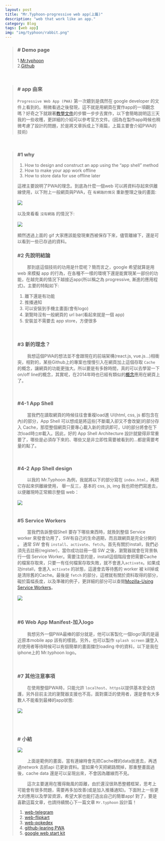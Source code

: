 ```yaml
---
layout: post
title: "Mr.Typhoon-progressive web app(上篇)"
description: "web that work like an app."
category: Blog
tags: [web app]
img: "img/typhoon/rabbit.png"
---
```


>### # Demo page
> 1.[Mr.typhoon](https://quote-b781f.firebaseapp.com/ "Title")<br/>
> 2.[Github](https://github.com/lichin-lin/typhoonPWA "Title")

<br>

>### # app 由來
> ```Progressive Web App (PWA)``` 第一次聽到是偶然在 google developer 的文件上看到的。稍微看過之後發現，這不就是用網頁在實作app的一項觀念嗎？好奇之下就跟著[教學文件](https://developers.google.com/web/fundamentals/getting-started/your-first-progressive-web-app/?hl=en "title")的步驟一步步去實作，以下會簡略說明這三天我的一些收穫，更詳細的介紹可以參考官方文件。(因為在製作app時候也稍微考慮了設計的問題，於是將文章拆成上下兩篇，上篇主要會介紹PWA的技術)

<br>

>### #1 why
> 1. How to design and construct an app using the “app shell” method
> 2. How to make your app work offline
> 3. How to store data for use offline later
>
> 這裡主要說明了PWA的理念。到底為什麼一個web 可以將資料存起來供離線使用，以下附上一般網頁與PWA，在 ```有網路的情況``` 重新整理之後的畫面:
> <br><br><img src="/img/typhoon/pwa.gif"/><br><br>
> 以及來看看 ```沒有網路``` 的情況下:
> <br><br><img src="/img/typhoon/pwa-offline.gif"/><br><br>
> 顯然透過上面的 gif 大家應該能發現東西被保存下來，儘管離線下，還是可以看到一些已存過的資料。
>
>### #2 先說明結論
>&nbsp;&nbsp;&nbsp;&nbsp;&nbsp;&nbsp;&nbsp;&nbsp;那到底這個技術的功用是什麼呢？簡而言之，google 希望就算是用 web 來模擬 app 的行為，在各種不一樣的環境下還是能實現某一部份的功能，在越完美的情況下越接近app(所以稱之為 progressive, 漸進的應用程式)。主要的特點如下:
>
> 1. 離下還是有功能
> 2. 推播通知
> 3. 可以安裝到手機主畫面(會有logo)
> 4. 瀏覽時沒有一般網頁的 url bar(看起來就是一個 app)
> 5. 安裝並不需要去 app store，方便很多
>
> <br>
>
>### #3 新的理念？
>&nbsp;&nbsp;&nbsp;&nbsp;&nbsp;&nbsp;&nbsp;&nbsp;我想這個PWA的想法並不會跟現在的前端架構(react.js, vue.js...)相衝突，相對的，某些Github上的專案也慢慢引入在網頁加上這個存取 ```Cache``` 的概念，讓網頁的功能更強大。所以要是有多餘時間，真的可以去學習一下 on/off line的概念，其實呢，在2014年時也已經有類似的[概念](https://jakearchibald.com/2014/offline-cookbook/ "title")應用在網頁上了。
>
> <br>
>
>### #4-1 App Shell
>&nbsp;&nbsp;&nbsp;&nbsp;&nbsp;&nbsp;&nbsp;&nbsp;當我們在讀取網頁的時候往往會重複load進 UI(html, css, js 都包含在內)的部分，App Shell 可以想成是將這些[不斷載入卻又不會改變]的部分存入 Cache，那麼整個網頁只要專心載入新的資訊即可，UI的部分將會在下次load時```立即```載入。因此，好的 App Shell Architecture 設計就變得非常重要了，哪些是必須存下來的、哪些又是非立即性需要被看到的...都是需要考量的點了。
>
> <br>
>
>### #4-2 App Shell design
>&nbsp;&nbsp;&nbsp;&nbsp;&nbsp;&nbsp;&nbsp;&nbsp;以我的 Mr.Typhoon 為例，我就將以下的部分寫在 ```index.html```，再把它存起來供離線使用， 舉一反三，基本的 css, js, img 我也把他們寫進去，以便離現時正常顯示整個 web：
> <br><br><img src="/img/typhoon/pic-1.png"/><br><br>
>
>
>### #5 Service Workers
>
>&nbsp;&nbsp;&nbsp;&nbsp;&nbsp;&nbsp;&nbsp;&nbsp;當我們告訴整個Shell 要存下哪些東西時，就換到整個 Service worker 來發會功用了，SW有自己的生命週期，而且跟網頁是完全分開的
。
>通常 SW 會有 ```install```、```activate```、```fetch```。首先有關於install，我們必須先去註冊(register)，當你成功註冊一個 SW 之後，瀏覽器就會在背景執行一個 Service Worker。需要注意的是，install這個階段會把需要Cache的檔案存取來，只要一有任何檔案存取失敗，就不會進入```activate```。如果成功install，會進入 ```activate``` 的狀態，這邊會去等待舊的 worker 被 kill掉或是清除舊的Cache。最後是 ```fetch``` 的部分，這裡就有關於資料取得的部分， 
>礙於篇幅長度，以及準確的例子，更詳細的部分可以查閱[Mozilla-Using Service Workers](https://developer.mozilla.org/en-US/docs/Web/API/Service_Worker_API/Using_Service_Workers "title")。
> <br><br><img src="/img/typhoon/pic-2.png"/><br><br>
> <br>
>
>### #6 Web App Manifest-加入logo
>&nbsp;&nbsp;&nbsp;&nbsp;&nbsp;&nbsp;&nbsp;&nbsp;我想另外一個PWA最棒的部分就是，他可以客製化一個logo!真的是逼近原本mobile app 該有的樣貌。另外，也可以製作 ```splash screen``` 讓登入的使用者等待時候可以有個簡單的畫面擋住loading 中的資料，以下是我在iphone上的 Mr.typhoon logo。
>
> <br>
>
>### #7 其他注意事項
>&nbsp;&nbsp;&nbsp;&nbsp;&nbsp;&nbsp;&nbsp;&nbsp;在使用整個PWA時，只能允許 ```localhost```、```https```以提供基本安全防護，另外目前主流的瀏覽器支援也不高，面對廣泛的使用者，還是會有大多數人不能看到最棒的app狀態:
> <br><br><img src="/img/typhoon/pic-4.png"/><br><br>
>
> <br>
>
>
>### # 小結
> <img src="/img/typhoon/pwa-show.gif"/><br><br>
>&nbsp;&nbsp;&nbsp;&nbsp;&nbsp;&nbsp;&nbsp;&nbsp;上面是範例的畫面，當有連線時會先把Cache裡的data放進去，再透過network 去抓api 已更新資料。當如果今天把網路關掉，那重整畫面過後，cache data 還是可以呈現出來，不會因為離線而不見。
>
>&nbsp;&nbsp;&nbsp;&nbsp;&nbsp;&nbsp;&nbsp;&nbsp;這次主要運用在獲得颱風的距離，由於還沒很熟悉整體框架，思考上可能會有很多問題，需要再多加改善(或是加入推播通知)。下面附上一些更大的應用以及學習資源，希望大家也能打造出自己的簡單app!
> 對了，要是喜歡這篇文章，也請持續關心下一篇文章 ```Mr.typhoon``` 設計篇！
>
>1.    [web-telegram](https://web.telegram.org/#/login "Title")
>2.    [web-flipkart](http://www.flipkart.com "Title")
>3.    [web-pokedex](https://www.pokedex.org "Title")
>4.    [github-learing PWA](https://github.com/ragingwind/learning-pwa "Title")
>5.    [google web start kit](https://github.com/google/web-starter-kit "Title")
